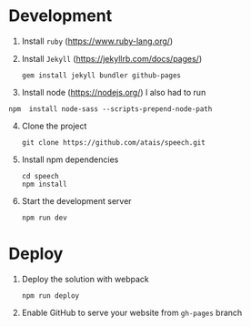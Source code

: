 # Development

1. Install `ruby` (https://www.ruby-lang.org/)
 
2. Install `Jekyll` (https://jekyllrb.com/docs/pages/)

   ```
   gem install jekyll bundler github-pages
   ```

3. Install node (https://nodejs.org/)
I also had to run
```
npm  install node-sass --scripts-prepend-node-path

```

4. Clone the project

   ```
   git clone https://github.com/atais/speech.git
   ```

5. Install npm dependencies

   ```
   cd speech
   npm install
   ```
   
6. Start the development server

   ```
   npm run dev
   ```

# Deploy

1. Deploy the solution with webpack

   ```
   npm run deploy
   ```

2. Enable GitHub to serve your website from `gh-pages` branch




